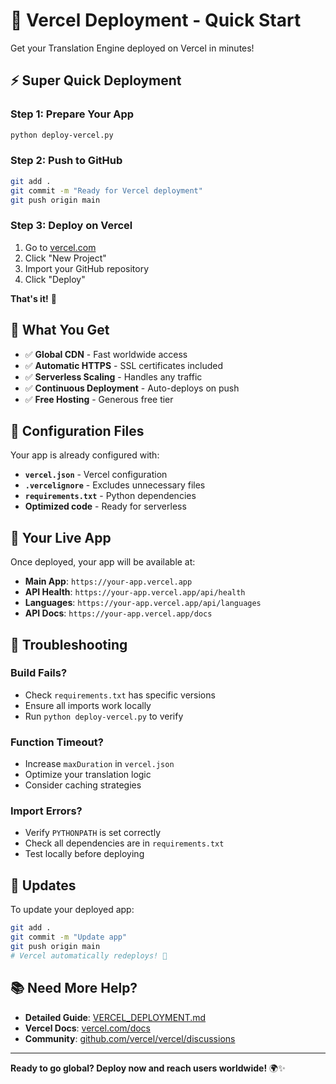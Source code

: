 # 🚀 Vercel Deployment - Quick Start

Get your Translation Engine deployed on Vercel in minutes!

## ⚡ Super Quick Deployment

### **Step 1: Prepare Your App**
```bash
python deploy-vercel.py
```

### **Step 2: Push to GitHub**
```bash
git add .
git commit -m "Ready for Vercel deployment"
git push origin main
```

### **Step 3: Deploy on Vercel**
1. Go to [vercel.com](https://vercel.com)
2. Click "New Project"
3. Import your GitHub repository
4. Click "Deploy"

**That's it!** 🎉

## 🌟 What You Get

- ✅ **Global CDN** - Fast worldwide access
- ✅ **Automatic HTTPS** - SSL certificates included
- ✅ **Serverless Scaling** - Handles any traffic
- ✅ **Continuous Deployment** - Auto-deploys on push
- ✅ **Free Hosting** - Generous free tier

## 🔧 Configuration Files

Your app is already configured with:

- **`vercel.json`** - Vercel configuration
- **`.vercelignore`** - Excludes unnecessary files
- **`requirements.txt`** - Python dependencies
- **Optimized code** - Ready for serverless

## 📱 Your Live App

Once deployed, your app will be available at:
- **Main App**: `https://your-app.vercel.app`
- **API Health**: `https://your-app.vercel.app/api/health`
- **Languages**: `https://your-app.vercel.app/api/languages`
- **API Docs**: `https://your-app.vercel.app/docs`

## 🚨 Troubleshooting

### **Build Fails?**
- Check `requirements.txt` has specific versions
- Ensure all imports work locally
- Run `python deploy-vercel.py` to verify

### **Function Timeout?**
- Increase `maxDuration` in `vercel.json`
- Optimize your translation logic
- Consider caching strategies

### **Import Errors?**
- Verify `PYTHONPATH` is set correctly
- Check all dependencies are in `requirements.txt`
- Test locally before deploying

## 🔄 Updates

To update your deployed app:
```bash
git add .
git commit -m "Update app"
git push origin main
# Vercel automatically redeploys! 🚀
```

## 📚 Need More Help?

- **Detailed Guide**: [VERCEL_DEPLOYMENT.md](VERCEL_DEPLOYMENT.md)
- **Vercel Docs**: [vercel.com/docs](https://vercel.com/docs)
- **Community**: [github.com/vercel/vercel/discussions](https://github.com/vercel/vercel/discussions)

---

**Ready to go global? Deploy now and reach users worldwide!** 🌍✨ 